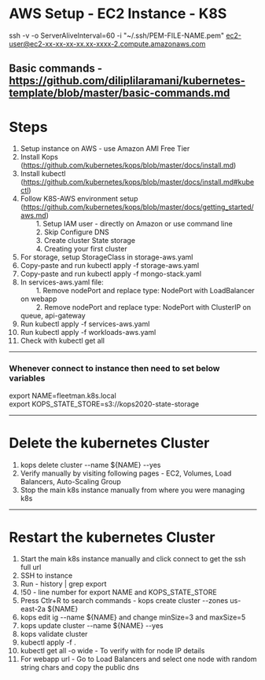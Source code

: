 # AWS Setup - EC2 Instance - K8S

ssh -v -o ServerAliveInterval=60 -i "~/.ssh/PEM-FILE-NAME.pem" ec2-user@ec2-xx-xx-xx-xx.xx-xxxx-2.compute.amazonaws.com

## Basic commands - https://github.com/diliplilaramani/kubernetes-template/blob/master/basic-commands.md

# Steps


1. Setup instance on AWS - use Amazon AMI Free Tier
2. Install Kops (https://github.com/kubernetes/kops/blob/master/docs/install.md)
3. Install kubectl (https://github.com/kubernetes/kops/blob/master/docs/install.md#kubectl)
4. Follow K8S-AWS environment setup (https://github.com/kubernetes/kops/blob/master/docs/getting_started/aws.md)<br />
&nbsp;&nbsp;&nbsp;&nbsp;&nbsp;&nbsp;&nbsp;&nbsp;1. Setup IAM user - directly on Amazon or use command line<br />
&nbsp;&nbsp;&nbsp;&nbsp;&nbsp;&nbsp;&nbsp;&nbsp;2. Skip Configure DNS<br />
&nbsp;&nbsp;&nbsp;&nbsp;&nbsp;&nbsp;&nbsp;&nbsp;3. Create cluster State storage<br />
&nbsp;&nbsp;&nbsp;&nbsp;&nbsp;&nbsp;&nbsp;&nbsp;4. Creating your first cluster<br />
5. For storage, setup StorageClass in storage-aws.yaml
6. Copy-paste and run kubectl apply -f storage-aws.yaml
7. Copy-paste and run kubectl apply -f mongo-stack.yaml
8. In services-aws.yaml file:<br />
&nbsp;&nbsp;&nbsp;&nbsp;&nbsp;&nbsp;&nbsp;&nbsp;1. Remove nodePort and replace type: NodePort with LoadBalancer on webapp<br />
&nbsp;&nbsp;&nbsp;&nbsp;&nbsp;&nbsp;&nbsp;&nbsp;2. Remove nodePort and replace type: NodePort with ClusterIP on queue, api-gateway<br />
9. Run kubectl apply -f services-aws.yaml
10. Run kubectl apply -f workloads-aws.yaml
11. Check with kubectl get all

--------

### Whenever connect to instance then need to set below variables
export NAME=fleetman.k8s.local<br />
export KOPS_STATE_STORE=s3://kops2020-state-storage<br />

--------

# Delete the kubernetes Cluster
1. kops delete cluster --name ${NAME} --yes
2. Verify manually by visiting following pages - EC2, Volumes, Load Balancers, Auto-Scaling Group
3. Stop the main k8s instance manually from where you were managing k8s

--------

# Restart the kubernetes Cluster
1. Start the main k8s instance manually and click connect to get the ssh full url
2. SSH to instance
3. Run - history | grep export
4. !50 - line number for export NAME and KOPS_STATE_STORE
5. Press Ctlr+R to search commands - kops create cluster --zones us-east-2a ${NAME}
6. kops edit ig --name ${NAME} and change minSize=3 and maxSize=5
7. kops update cluster --name ${NAME} --yes
8. kops validate cluster
9. kubectl apply -f .
10. kubectl get all -o wide - To verify with  for node IP details
11. For webapp url - Go to Load Balancers and select one node with random string chars and copy the public dns
